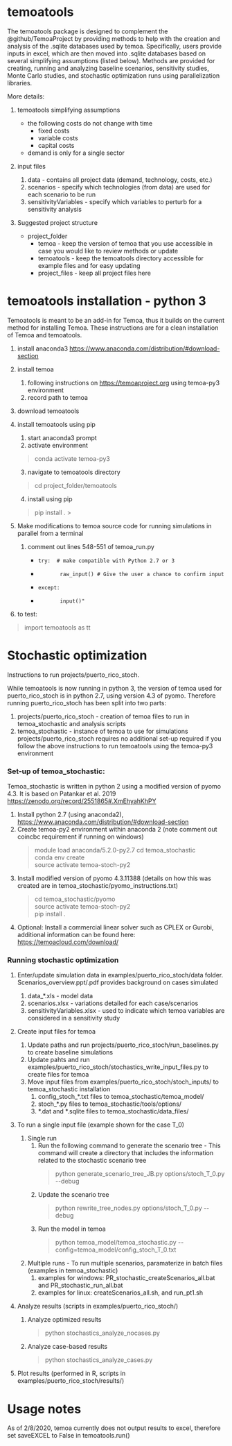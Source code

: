 # temoatools
The temoatools package is designed to complement the @github/TemoaProject by 
providing methods to help with the creation and analysis of the .sqlite databases used by temoa.
Specifically, users provide inputs in excel, which are then moved into .sqlite databases based 
on several simplifying assumptions (listed below). Methods are provided for creating, running and analyzing
baseline scenarios, sensitivity studies, Monte Carlo studies, and stochastic optimization runs using 
parallelization libraries.

More details:
1) temoatools simplifying assumptions
    - the following costs do not change with time
        - fixed costs
        - variable costs
        - capital costs
    - demand is only for a single sector

2) input files
    1) data - contains all project data (demand, technology, costs, etc.)
    2) scenarios - specify which technologies (from data) are used for each scenario to be run
    3) sensitivityVariables - specify which variables to perturb for a sensitivity analysis
  
3) Suggested project structure
    - project_folder
        - temoa - keep the version of temoa that you use accessible in case you would like to review methods or update
        - temoatools - keep the temoatools directory accessible for example files and for easy updating
        - project_files - keep all project files here
          
# temoatools installation - python 3
Temoatools is meant to be an add-in for Temoa, thus it builds on the current method for installing Temoa. 
These instructions are for a clean installation of Temoa and temoatools.

1) install anaconda3 https://www.anaconda.com/distribution/#download-section

2) install temoa
    1) following instructions on https://temoaproject.org using temoa-py3 environment
    2) record path to temoa

3) download temoatools

4) install temoatools using pip
    1) start anaconda3 prompt
    2) activate environment
    > conda activate temoa-py3
    3) navigate to temoatools directory
    > cd project_folder/temoatools
    4) install using pip
    >pip install .                                                                                                                                                                                                                     >

5) Make modifications to temoa source code for running simulations in parallel from a terminal
    1) comment out lines 548-551 of temoa_run.py
        -     try:  # make compatible with Python 2.7 or 3
	    -            raw_input() # Give the user a chance to confirm input
	    -     except:
        -            input()"

6) to test:

> import temoatools as tt

# Stochastic optimization
Instructions to run projects/puerto_rico_stoch.

While temoatools is now running in python 3, the version of temoa used for puerto_rico_stoch is in python 2.7, using 
version 4.3 of pyomo. Therefore running puerto_rico_stoch has been split into two parts:
1) projects/puerto_rico_stoch - creation of temoa files to run in temoa_stochastic and analysis scripts
2) temoa_stochastic - instance of temoa to use for simulations
projects/puerto_rico_stoch requires no additional set-up required if you follow the above instructions to run 
temoatools using the temoa-py3 environment 

### Set-up of temoa_stochastic:
Temoa_stochastic is written in python 2 using a modified version of pyomo 4.3. It is based on Patankar et al. 2019 
https://zenodo.org/record/2551865#.XmEhyahKhPY
1) Install python 2.7 (using anaconda2), https://www.anaconda.com/distribution/#download-section
2) Create temoa-py2 environment within anaconda 2 (note comment out coincbc requirement if running on windows)
    > module load anaconda/5.2.0-py2.7
    cd temoa_stochastic\
    conda env create\
    source activate temoa-stoch-py2
3) Install modified version of pyomo 4.3.11388 (details on how this was created are in temoa_stochastic/pyomo_instructions.txt)
    > cd temoa_stochastic/pyomo\
    source activate temoa-stoch-py2\
    pip install .
4) Optional: Install a commercial linear solver such as CPLEX or Gurobi, additional information can be found here: https://temoacloud.com/download/

### Running stochastic optimization

1) Enter/update simulation data in examples/puerto_rico_stoch/data folder. Scenarios_overview.ppt/.pdf provides background on cases simulated
    1) data_*.xls - model data
    2) scenarios.xlsx - variations detailed for each case/scenarios
    3) sensitivityVariables.xlsx - used to indicate which temoa variables are considered in a sensitivity study

2) Create input files for temoa
    1) Update paths and run projects/puerto_rico_stoch/run_baselines.py to create baseline simulations
    2) Update pahts and run examples/puerto_rico_stoch/stochastics_write_input_files.py to create files for temoa
    3) Move input files from examples/puerto_rico_stoch/stoch_inputs/ to temoa_stochastic installation
        1) config_stoch_*.txt files to temoa_stochastic/temoa_model/
        2) stoch_*.py files to temoa_stochastic/tools/options/
        3) *.dat and *.sqlite files to temoa_stochastic/data_files/

3) To run a single input file (example shown for the case T_0)
    1) Single run
        1) Run the following command to generate the scenario tree - This command will create a directory that includes the information related to the stochastic scenario tree
            > python generate_scenario_tree_JB.py options/stoch_T_0.py --debug
        2) Update the scenario tree
            > python rewrite_tree_nodes.py options/stoch_T_0.py --debug
        3) Run the model in temoa
            > python temoa_model/temoa_stochastic.py --config=temoa_model/config_stoch_T_0.txt
    2) Multiple runs - To run multiple scenarios, paramaterize in batch files (examples in temoa_stochastic)
        1) examples for windows: PR_stochastic_createScenarios_all.bat and PR_stochastic_run_all.bat
        2) examples for linux: createScenarios_all.sh, and run_pt1.sh

4) Analyze results (scripts in examples/puerto_rico_stoch/)
    1) Analyze optimized results
        > python stochastics_analyze_nocases.py
    2) Analyze case-based results
        > python stochastics_analyze_cases.py

5) Plot results (performed in R, scripts in examples/puerto_rico_stoch/results/)
                                                 
# Usage notes
As of 2/8/2020, temoa currently does not output results to excel, therefore set saveEXCEL to False in temoatools.run()                                                                                                                                                                                                                                                                  